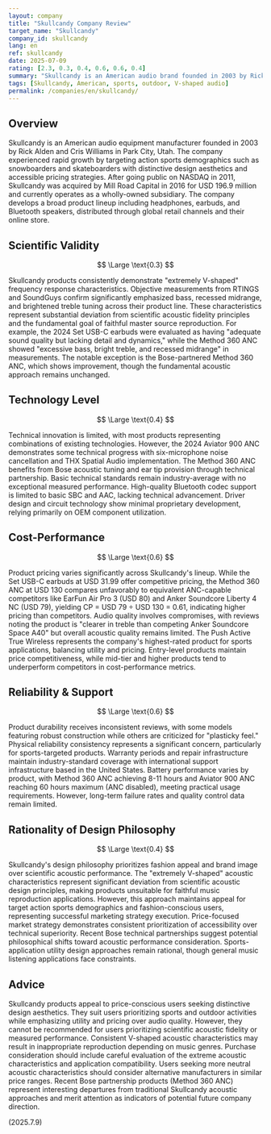 ```yaml
---
layout: company
title: "Skullcandy Company Review"
target_name: "Skullcandy"
company_id: skullcandy
lang: en
ref: skullcandy
date: 2025-07-09
rating: [2.3, 0.3, 0.4, 0.6, 0.6, 0.4]
summary: "Skullcandy is an American audio brand founded in 2003 by Rick Alden. While appealing for sports/outdoor use with distinctive design and accessible pricing, their products consistently exhibit bass-heavy V-shaped acoustic characteristics, prioritizing fashion appeal over scientific acoustic design."
tags: [Skullcandy, American, sports, outdoor, V-shaped audio]
permalink: /companies/en/skullcandy/
---
```


## Overview

Skullcandy is an American audio equipment manufacturer founded in 2003 by Rick Alden and Cris Williams in Park City, Utah. The company experienced rapid growth by targeting action sports demographics such as snowboarders and skateboarders with distinctive design aesthetics and accessible pricing strategies. After going public on NASDAQ in 2011, Skullcandy was acquired by Mill Road Capital in 2016 for USD 196.9 million and currently operates as a wholly-owned subsidiary. The company develops a broad product lineup including headphones, earbuds, and Bluetooth speakers, distributed through global retail channels and their online store.

## Scientific Validity

$$ \Large \text{0.3} $$

Skullcandy products consistently demonstrate "extremely V-shaped" frequency response characteristics. Objective measurements from RTINGS and SoundGuys confirm significantly emphasized bass, recessed midrange, and brightened treble tuning across their product line. These characteristics represent substantial deviation from scientific acoustic fidelity principles and the fundamental goal of faithful master source reproduction. For example, the 2024 Set USB-C earbuds were evaluated as having "adequate sound quality but lacking detail and dynamics," while the Method 360 ANC showed "excessive bass, bright treble, and recessed midrange" in measurements. The notable exception is the Bose-partnered Method 360 ANC, which shows improvement, though the fundamental acoustic approach remains unchanged.

## Technology Level

$$ \Large \text{0.4} $$

Technical innovation is limited, with most products representing combinations of existing technologies. However, the 2024 Aviator 900 ANC demonstrates some technical progress with six-microphone noise cancellation and THX Spatial Audio implementation. The Method 360 ANC benefits from Bose acoustic tuning and ear tip provision through technical partnership. Basic technical standards remain industry-average with no exceptional measured performance. High-quality Bluetooth codec support is limited to basic SBC and AAC, lacking technical advancement. Driver design and circuit technology show minimal proprietary development, relying primarily on OEM component utilization.

## Cost-Performance

$$ \Large \text{0.6} $$

Product pricing varies significantly across Skullcandy's lineup. While the Set USB-C earbuds at USD 31.99 offer competitive pricing, the Method 360 ANC at USD 130 compares unfavorably to equivalent ANC-capable competitors like EarFun Air Pro 3 (USD 80) and Anker Soundcore Liberty 4 NC (USD 79), yielding CP = USD 79 ÷ USD 130 = 0.61, indicating higher pricing than competitors. Audio quality involves compromises, with reviews noting the product is "clearer in treble than competing Anker Soundcore Space A40" but overall acoustic quality remains limited. The Push Active True Wireless represents the company's highest-rated product for sports applications, balancing utility and pricing. Entry-level products maintain price competitiveness, while mid-tier and higher products tend to underperform competitors in cost-performance metrics.

## Reliability & Support

$$ \Large \text{0.6} $$

Product durability receives inconsistent reviews, with some models featuring robust construction while others are criticized for "plasticky feel." Physical reliability consistency represents a significant concern, particularly for sports-targeted products. Warranty periods and repair infrastructure maintain industry-standard coverage with international support infrastructure based in the United States. Battery performance varies by product, with Method 360 ANC achieving 8-11 hours and Aviator 900 ANC reaching 60 hours maximum (ANC disabled), meeting practical usage requirements. However, long-term failure rates and quality control data remain limited.

## Rationality of Design Philosophy

$$ \Large \text{0.4} $$

Skullcandy's design philosophy prioritizes fashion appeal and brand image over scientific acoustic performance. The "extremely V-shaped" acoustic characteristics represent significant deviation from scientific acoustic design principles, making products unsuitable for faithful music reproduction applications. However, this approach maintains appeal for target action sports demographics and fashion-conscious users, representing successful marketing strategy execution. Price-focused market strategy demonstrates consistent prioritization of accessibility over technical superiority. Recent Bose technical partnerships suggest potential philosophical shifts toward acoustic performance consideration. Sports-application utility design approaches remain rational, though general music listening applications face constraints.

## Advice

Skullcandy products appeal to price-conscious users seeking distinctive design aesthetics. They suit users prioritizing sports and outdoor activities while emphasizing utility and pricing over audio quality. However, they cannot be recommended for users prioritizing scientific acoustic fidelity or measured performance. Consistent V-shaped acoustic characteristics may result in inappropriate reproduction depending on music genres. Purchase consideration should include careful evaluation of the extreme acoustic characteristics and application compatibility. Users seeking more neutral acoustic characteristics should consider alternative manufacturers in similar price ranges. Recent Bose partnership products (Method 360 ANC) represent interesting departures from traditional Skullcandy acoustic approaches and merit attention as indicators of potential future company direction.

(2025.7.9)